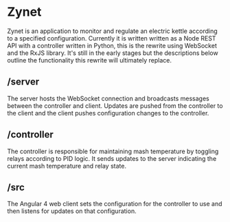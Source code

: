 # Zynet

Zynet is an application to monitor and regulate an electric kettle
according to a specified configuration. Currently it is written
written as a Node REST API with a controller written in Python,
this is the rewrite using WebSocket and the RxJS library. It's
still in the early stages but the descriptions below outline the
functionality this rewrite will ultimately replace.

## /server

The server hosts the WebSocket connection and broadcasts messages
between the controller and client. Updates are pushed from the
controller to the client and the client pushes configuration changes
to the controller.

## /controller

The controller is responsible for maintaining mash temperature
by toggling relays according to PID logic. It sends updates to
the server indicating the current mash temperature and relay state.

## /src

The Angular 4 web client sets the configuration for the controller
to use and then listens for updates on that configuration.
